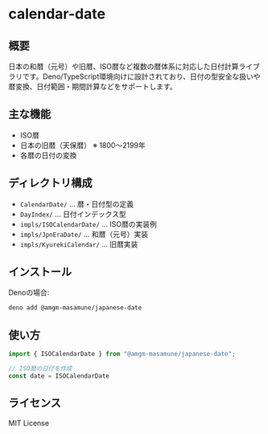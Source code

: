 
# calendar-date

## 概要

日本の和暦（元号）や旧暦、ISO暦など複数の暦体系に対応した日付計算ライブラリです。Deno/TypeScript環境向けに設計されており、日付の型安全な扱いや暦変換、日付範囲・期間計算などをサポートします。

## 主な機能

- ISO暦
- 日本の旧暦（天保暦）
  ※ 1800～2199年
- 各暦の日付の変換

## ディレクトリ構成

- `CalendarDate/` ... 暦・日付型の定義
- `DayIndex/` ... 日付インデックス型
- `impls/ISOCalendarDate/` ... ISO暦の実装例
- `impls/JpnEraDate/` ... 和暦（元号）実装
- `impls/KyurekiCalendar/` ... 旧暦実装

## インストール

Denoの場合:

```sh
deno add @amgm-masamune/japanese-date
```

## 使い方

```ts
import { ISOCalendarDate } from "@amgm-masamune/japanese-date";

// ISO暦の日付を作成
const date = ISOCalendarDate

```

## ライセンス

MIT License
